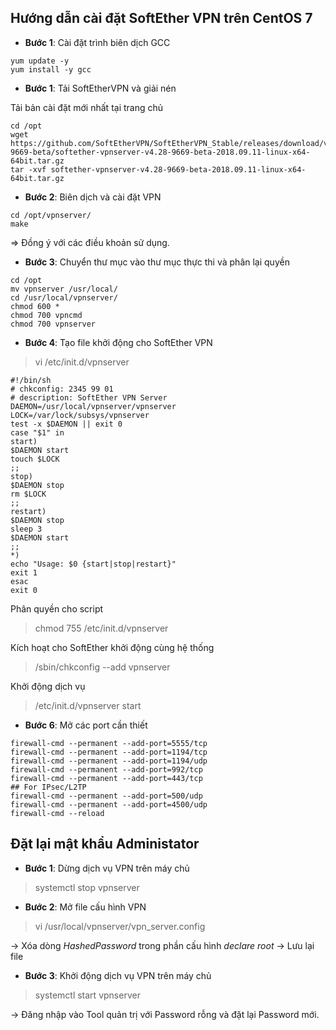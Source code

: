 ## Hướng dẫn cài đặt SoftEther VPN trên CentOS 7

- **Bước 1**: Cài đặt trình biên dịch GCC

```
yum update -y
yum install -y gcc
```

- **Bước 1**: Tải SoftEtherVPN và giải nén

Tải bản cài đặt mới nhất tại trang chủ

```
cd /opt
wget https://github.com/SoftEtherVPN/SoftEtherVPN_Stable/releases/download/v4.28-9669-beta/softether-vpnserver-v4.28-9669-beta-2018.09.11-linux-x64-64bit.tar.gz
tar -xvf softether-vpnserver-v4.28-9669-beta-2018.09.11-linux-x64-64bit.tar.gz 
```

- **Bước 2**: Biên dịch và cài đặt VPN

```
cd /opt/vpnserver/
make 
```

⇒ Đồng ý với các điều khoản sử dụng.

- **Bước 3**: Chuyển thư mục vào thư mục thực thi và phân lại quyền

```
cd /opt
mv vpnserver /usr/local/
cd /usr/local/vpnserver/
chmod 600 *
chmod 700 vpncmd
chmod 700 vpnserver
```

- **Bước 4**: Tạo file khởi động cho SoftEther VPN

> vi /etc/init.d/vpnserver

```
#!/bin/sh
# chkconfig: 2345 99 01
# description: SoftEther VPN Server
DAEMON=/usr/local/vpnserver/vpnserver
LOCK=/var/lock/subsys/vpnserver
test -x $DAEMON || exit 0
case "$1" in
start)
$DAEMON start
touch $LOCK
;;
stop)
$DAEMON stop
rm $LOCK
;;
restart)
$DAEMON stop
sleep 3
$DAEMON start
;;
*)
echo "Usage: $0 {start|stop|restart}"
exit 1
esac
exit 0
```

Phân quyền cho script

> chmod 755 /etc/init.d/vpnserver

Kích hoạt cho SoftEther khởi động cùng hệ thống

> /sbin/chkconfig --add vpnserver

Khởi động dịch vụ

> /etc/init.d/vpnserver start

- **Bước 6**: Mở các port cần thiết

```
firewall-cmd --permanent --add-port=5555/tcp
firewall-cmd --permanent --add-port=1194/tcp
firewall-cmd --permanent --add-port=1194/udp
firewall-cmd --permanent --add-port=992/tcp
firewall-cmd --permanent --add-port=443/tcp
## For IPsec/L2TP
firewall-cmd --permanent --add-port=500/udp
firewall-cmd --permanent --add-port=4500/udp
firewall-cmd --reload
```

## Đặt lại mật khẩu Administator

- **Bước 1**: Dừng dịch vụ VPN trên máy chủ

> systemctl stop vpnserver

- **Bước 2**: Mở file cấu hình VPN

> vi /usr/local/vpnserver/vpn_server.config

-> Xóa dòng *HashedPassword* trong phần cấu hình *declare root*
-> Lưu lại file

- **Bước 3**: Khởi động dịch vụ VPN trên máy chủ

> systemctl start vpnserver

-> Đăng nhập vào Tool quản trị với Password rỗng và đặt lại Password mới.

